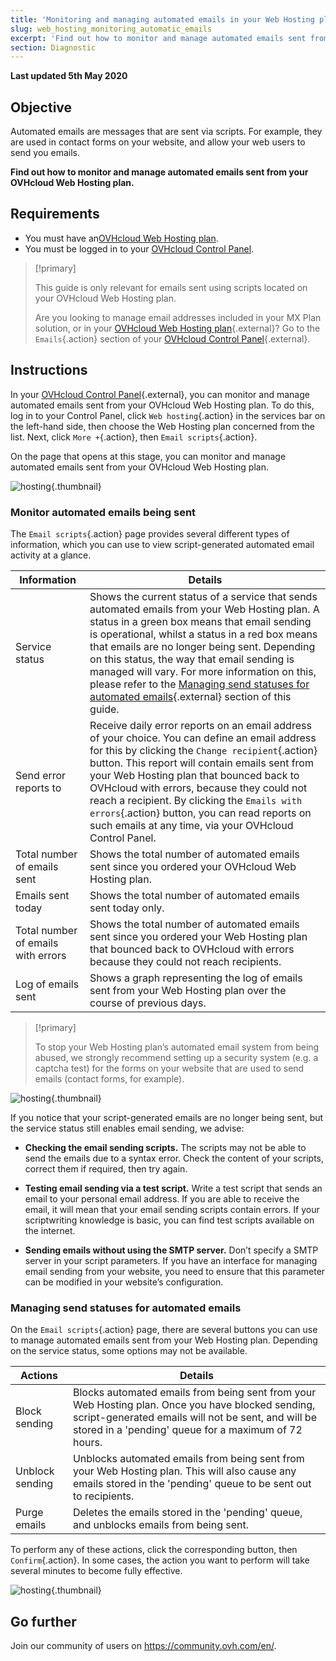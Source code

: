 ```yaml
---
title: 'Monitoring and managing automated emails in your Web Hosting plan'
slug: web_hosting_monitoring_automatic_emails
excerpt: 'Find out how to monitor and manage automated emails sent from your OVHcloud Web Hosting plan'
section: Diagnostic
---
```


**Last updated 5th May 2020**

## Objective

Automated emails are messages that are sent via scripts. For example, they are used in contact forms on your website, and allow your web users to send you emails.

**Find out how to monitor and manage automated emails sent from your OVHcloud Web Hosting plan.**

## Requirements

- You must have an[OVHcloud Web Hosting plan](https://www.ovh.com.au/web-hosting/).
- You must be logged in to your [OVHcloud Control Panel](https://ca.ovh.com/auth/?action=gotomanager).

> [!primary]
>
> This guide is only relevant for emails sent using scripts located on your OVHcloud Web Hosting plan.
>
> Are you looking to manage email addresses included in your MX Plan solution, or in your [OVHcloud Web Hosting plan](https://www.ovh.com.au/web-hosting/){.external}? Go to the `Emails`{.action} section of your [OVHcloud Control Panel](https://ca.ovh.com/auth/?action=gotomanager){.external}.
>

## Instructions

In your [OVHcloud Control Panel](https://ca.ovh.com/auth/?action=gotomanager){.external}, you can monitor and manage automated emails sent from your OVHcloud Web Hosting plan. To do this, log in to your Control Panel, click `Web hosting`{.action} in the services bar on the left-hand side, then choose the Web Hosting plan concerned from the list. Next, click `More +`{.action}, then `Email scripts`{.action}.

On the page that opens at this stage, you can monitor and manage automated emails sent from your OVHcloud Web Hosting plan.

![hosting](images/monitoring-automatic-emails-step1.png){.thumbnail}

### Monitor automated emails being sent

The `Email scripts`{.action} page provides several different types of information, which you can use to view script-generated automated email activity at a glance.

|Information|Details|
|---|---|
|Service status|Shows the current status of a service that sends automated emails from your Web Hosting plan. A status in a green box means that email sending is operational, whilst a status in a red box means that emails are no longer being sent. Depending on this status, the way that email sending is managed will vary. For more information on this, please refer to the [Managing send statuses for automated emails](../web_hosting_monitoring_automatic_emails/#managing-send-statuses-for-automated-emails){.external} section of this guide.|
|Send error reports to|Receive daily error reports on an email address of your choice. You can define an email address for this by clicking the `Change recipient`{.action} button. This report will contain emails sent from your Web Hosting plan that bounced back to OVHcloud with errors, because they could not reach a recipient. By clicking the `Emails with errors`{.action} button, you can read reports on such emails at any time, via your OVHcloud Control Panel.|
|Total number of emails sent|Shows the total number of automated emails sent since you ordered your OVHcloud Web Hosting plan.|
|Emails sent today|Shows the total number of automated emails sent today only.|
|Total number of emails with errors|Shows the total number of automated emails sent since you ordered your Web Hosting plan that bounced back to OVHcloud with errors because they could not reach recipients.|
|Log of emails sent|Shows a graph representing the log of emails sent from your Web Hosting plan over the course of previous days.|

> [!primary]
>
> To stop your Web Hosting plan’s automated email system from being abused, we strongly recommend setting up a security system (e.g. a captcha test) for the forms on your website that are used to send emails (contact forms, for example).
>

![hosting](images/monitoring-automatic-emails-step2.png){.thumbnail}

If you notice that your script-generated emails are no longer being sent, but the service status still enables email sending, we advise:

- **Checking the email sending scripts.** The scripts may not be able to send the emails due to a syntax error. Check the content of your scripts, correct them if required, then try again.

- **Testing email sending via a test script.** Write a test script that sends an email to your personal email address. If you are able to receive the email, it will mean that your email sending scripts contain errors. If your scriptwriting knowledge is basic, you can find test scripts available on the internet.

- **Sending emails without using the SMTP server.** Don’t specify a SMTP server in your script parameters. If you have an interface for managing email sending from your website, you need to ensure that this parameter can be modified in your website’s configuration.

### Managing send statuses for automated emails

On the `Email scripts`{.action} page, there are several buttons you can use to manage automated emails sent from your Web Hosting plan. Depending on the service status, some options may not be available.

|Actions|Details|
|---|---|
|Block sending|Blocks automated emails from being sent from your Web Hosting plan. Once you have blocked sending, script-generated emails will not be sent, and will be stored in a 'pending' queue for a maximum of 72 hours.|
|Unblock sending|Unblocks automated emails from being sent from your Web Hosting plan. This will also cause any emails stored in the 'pending' queue to be sent out to recipients.|
|Purge emails|Deletes the emails stored in the 'pending' queue, and unblocks emails from being sent.|

To perform any of these actions, click the corresponding button, then `Confirm`{.action}. In some cases, the action you want to perform will take several minutes to become fully effective.

![hosting](images/monitoring-automatic-emails-step3.png){.thumbnail}

## Go further

Join our community of users on <https://community.ovh.com/en/>.
